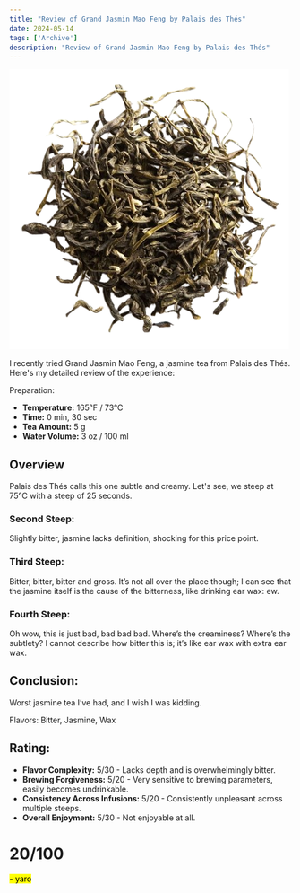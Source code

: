 ```yaml
---
title: "Review of Grand Jasmin Mao Feng by Palais des Thés"
date: 2024-05-14
tags: ['Archive']
description: "Review of Grand Jasmin Mao Feng by Palais des Thés"
---
```


![](249-35707-bd3y9mplxo-removebg-preview.png)

I recently tried Grand Jasmin Mao Feng, a jasmine tea from Palais des Thés. Here's my detailed review of the experience:

Preparation:

- **Temperature:** 165°F / 73°C
- **Time:** 0 min, 30 sec
- **Tea Amount:** 5 g
- **Water Volume:** 3 oz / 100 ml

## Overview

Palais des Thés calls this one subtle and creamy. Let's see, we steep at 75°C with a steep of 25 seconds.

### Second Steep:

Slightly bitter, jasmine lacks definition, shocking for this price point.

### Third Steep:

Bitter, bitter, bitter and gross. It’s not all over the place though; I can see that the jasmine itself is the cause of the bitterness, like drinking ear wax: ew.

### Fourth Steep:

Oh wow, this is just bad, bad bad bad. Where’s the creaminess? Where’s the subtlety? I cannot describe how bitter this is; it’s like ear wax with extra ear wax.

## Conclusion:

Worst jasmine tea I’ve had, and I wish I was kidding.

Flavors: Bitter, Jasmine, Wax

## Rating:

- **Flavor Complexity:** 5/30 - Lacks depth and is overwhelmingly bitter.
- **Brewing Forgiveness:** 5/20 - Very sensitive to brewing parameters, easily becomes undrinkable.
- **Consistency Across Infusions:** 5/20 - Consistently unpleasant across multiple steeps.
- **Overall Enjoyment:** 5/30 - Not enjoyable at all.

# 20/100

<mark>- yaro</mark>
